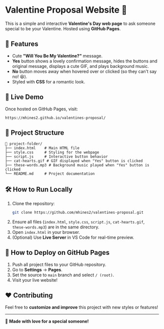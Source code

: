 # Valentine Proposal Website 💖

This is a simple and interactive **Valentine's Day web page** to ask someone special to be your Valentine. Hosted using **GitHub Pages**.

## 🎨 Features
- Cute **"Will You Be My Valentine?"** message.
- **Yes** button shows a lovely confirmation message, hides the buttons and original message, displays a cute GIF, and plays background music.
- **No** button moves away when hovered over or clicked (so they can't say no! 😆).
- Styled with **CSS** for a romantic look.

## 🚀 Live Demo
Once hosted on GitHub Pages, visit:
```
https://mhines2.github.io/valentines-proposal/
```

## 📂 Project Structure
```
📁 project-folder/
├── index.html    # Main HTML file
├── style.css     # Styling for the webpage
├── script.js     # Interactive button behavior
├── cat-hearts.gif # GIF displayed when "Yes" button is clicked
├── these-words.mp3 # Background music played when "Yes" button is clicked
└── README.md     # Project documentation
```

## 🛠 How to Run Locally
1. Clone the repository:
   ```sh
   git clone https://github.com/mhines2/valentines-proposal.git
   ```
2. Ensure all files (`index.html`, `style.css`, `script.js`, `cat-hearts.gif`, `these-words.mp3`) are in the same directory.
3. Open `index.html` in your browser.
4. (Optional) Use **Live Server** in VS Code for real-time preview.

## 📢 How to Deploy on GitHub Pages
1. Push all project files to your GitHub repository.
2. Go to **Settings** → **Pages**.
3. Set the source to `main` branch and select `/ (root)`.
4. Visit your live website!

## ❤️ Contributing
Feel free to **customize and improve** this project with new styles or features!

---
💌 **Made with love for a special someone!**
